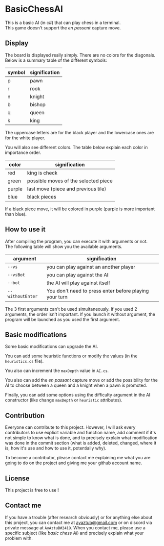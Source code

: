 # BasicChessAI
This is a basic AI (in c#) that can play chess in a terminal.\
This game doesn't support the _en passant_ capture move.
## Display
The board is displayed really simply. There are no colors for the diagonals.\
Below is a summary table of the different symbols:

|symbol|signification|
|------|-------------|
|p|pawn|
|r|rook|
|n|knight|
|b|bishop|
|q|queen|
|k|king|

The uppercase letters are for the black player and the lowercase ones are for the white player.

You will also see different colors. The table below explain each color in importance order.

|color|signification|
|-----|-------------|
|red|king is check|
|green|possible moves of the selected piece|
|purple|last move (piece and previous tile)|
|blue|black pieces|

If a black piece move, it will be colored in purple (purple is more important than blue).

## How to use it

After compiling the program, you can execute it with arguments or not.\
The following table will show you the available arguments.

|argument|signification|
|--------|-------------|
|`--vs`|you can play against an another player|
|`--vsBot`|you can play against the AI|
|`--bot`|the AI will play against itself|
|`--withoutEnter`|You don't need to press enter before playing your turn|

The 3 first arguments can't be used simultaneously. If you used 2 arguments, the order isn't important. If you launch it without argument, the program will be launched as you used the first argument.


## Basic modifications

Some basic modifications can upgrade the AI.

You can add some heuristic functions or modify the values (in the `heuristics.cs` file).

You also can increment the `maxDepth` value in `AI.cs`.

You also can add the _en passant_ capture move or add the possibility for the AI to choose between a queen and a knight when a pawn is promoted.

Finally, you can add some options using the difficulty argument in the AI constructor (like change `maxDepth` or `heuristic` attributes).

## Contribution

Everyone can contribute to this project. However, I will ask every contributors to use explicit variable and function name, add comment if it's not simple to know what is done, and to precisely explain what modification was done in the commit section (what is added, deleted, changed, where it is, how it's use and how to use it, potentially why).

To become a contributor, please contact me explaining me what you are going to do on the project and giving me your github account name.

## License

This project is free to use !

## Contact me

If you have a trouble (after research obviously) or for anything else about this project, you can contact me at ayaztub@gmail.com or on discord via private message at `AyAztuB#2419`. When you contact me, please use a specific subject (like _basic chess AI_) and precisely explain what your problem with.
